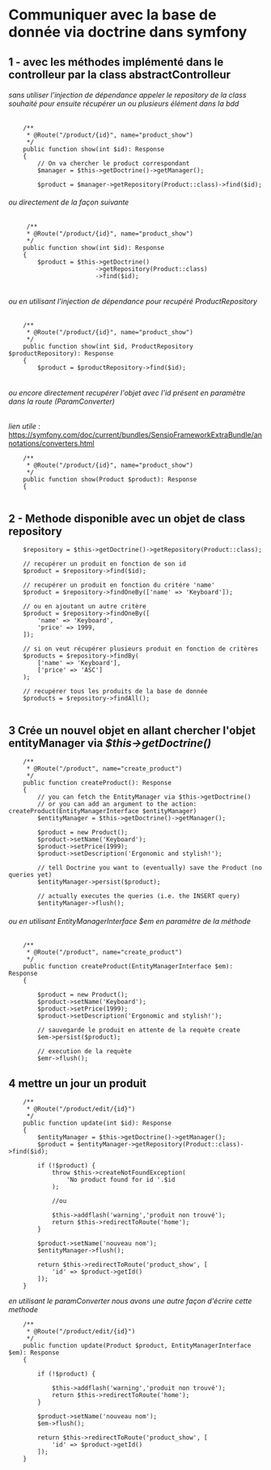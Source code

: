# Communiquer avec la base de donnée via doctrine dans symfony


## 1 - avec les méthodes implémenté dans le controlleur par la class **abstractControlleur**

###### sans utiliser l'injection de dépendance appeler le repository de la class souhaité pour ensuite récupérer un ou plusieurs élément dans la bdd
```
    /**
     * @Route("/product/{id}", name="product_show")
     */
    public function show(int $id): Response
    {
        // On va chercher le product correspondant
        $manager = $this->getDoctrine()->getManager();

        $product = $manager->getRepository(Product::class)->find($id);

```

###### ou directement de la façon suivante
```
     /**
     * @Route("/product/{id}", name="product_show")
     */
    public function show(int $id): Response
    {
        $product = $this->getDoctrine()
                        ->getRepository(Product::class)
                        ->find($id);


```

###### ou en utilisant l'injection de dépendance pour recupéré ProductRepository
```
    /**
     * @Route("/product/{id}", name="product_show")
     */
    public function show(int $id, ProductRepository $productRepository): Response
    {
        $product = $productRepository->find($id);


```

###### ou encore directement recupérer l'objet avec l'id présent en paramètre dans la route (ParamConverter)
_lien utile_ : https://symfony.com/doc/current/bundles/SensioFrameworkExtraBundle/annotations/converters.html
```
    /**
     * @Route("/product/{id}", name="product_show")
     */
    public function show(Product $product): Response
    {
        

```

## 2 - Methode disponible avec un objet de class repository
```
    $repository = $this->getDoctrine()->getRepository(Product::class);

    // recupérer un produit en fonction de son id
    $product = $repository->find($id);

    // recupérer un produit en fonction du critére 'name'
    $product = $repository->findOneBy(['name' => 'Keyboard']);

    // ou en ajoutant un autre critère
    $product = $repository->findOneBy([
        'name' => 'Keyboard',
        'price' => 1999,
    ]);

    // si on veut récupérer plusieurs produit en fonction de critères
    $products = $repository->findBy(
        ['name' => 'Keyboard'],
        ['price' => 'ASC']
    );

    // recupérer tous les produits de la base de donnée
    $products = $repository->findAll();


```

## 3 Crée un nouvel objet en allant chercher l'objet entityManager via _$this->getDoctrine()_
```
    /**
     * @Route("/product", name="create_product")
     */
    public function createProduct(): Response
    {
        // you can fetch the EntityManager via $this->getDoctrine()
        // or you can add an argument to the action: createProduct(EntityManagerInterface $entityManager)
        $entityManager = $this->getDoctrine()->getManager();

        $product = new Product();
        $product->setName('Keyboard');
        $product->setPrice(1999);
        $product->setDescription('Ergonomic and stylish!');

        // tell Doctrine you want to (eventually) save the Product (no queries yet)
        $entityManager->persist($product);

        // actually executes the queries (i.e. the INSERT query)
        $entityManager->flush();

```

###### ou en utilisant EntityManagerInterface $em en paramètre de la méthode
```
    /**
     * @Route("/product", name="create_product")
     */
    public function createProduct(EntityManagerInterface $em): Response
    {
    
        $product = new Product();
        $product->setName('Keyboard');
        $product->setPrice(1999);
        $product->setDescription('Ergonomic and stylish!');

        // sauvegarde le produit en attente de la requète create
        $em->persist($product);

        // execution de la requète
        $emr->flush();

```

## 4 mettre un jour un produit

```
    /**
     * @Route("/product/edit/{id}")
     */
    public function update(int $id): Response
    {
        $entityManager = $this->getDoctrine()->getManager();
        $product = $entityManager->getRepository(Product::class)->find($id);

        if (!$product) {
            throw $this->createNotFoundException(
                'No product found for id '.$id
            );

            //ou

            $this->addflash('warning','produit non trouvé');
            return $this->redirectToRoute('home');
        }

        $product->setName('nouveau nom');
        $entityManager->flush();

        return $this->redirectToRoute('product_show', [
            'id' => $product->getId()
        ]);
    }

```
_en utilisant le paramConverter nous avons une autre façon d'écrire cette methode_
```
    /**
     * @Route("/product/edit/{id}")
     */
    public function update(Product $product, EntityManagerInterface $em): Response
    {
        
        if (!$product) {
           
            $this->addflash('warning','produit non trouvé');
            return $this->redirectToRoute('home');
        }

        $product->setName('nouveau nom');
        $em->flush();

        return $this->redirectToRoute('product_show', [
            'id' => $product->getId()
        ]);
    }

```
